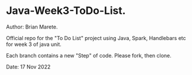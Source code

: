 # Java-Week3-ToDo-List.

Author: Brian Marete.

Official repo for the "To Do List" project using Java, Spark, Handlebars etc for week 3 of java unit.

Each branch contains a new "Step" of code. Please fork, then clone.

Date: 17 Nov 2022
